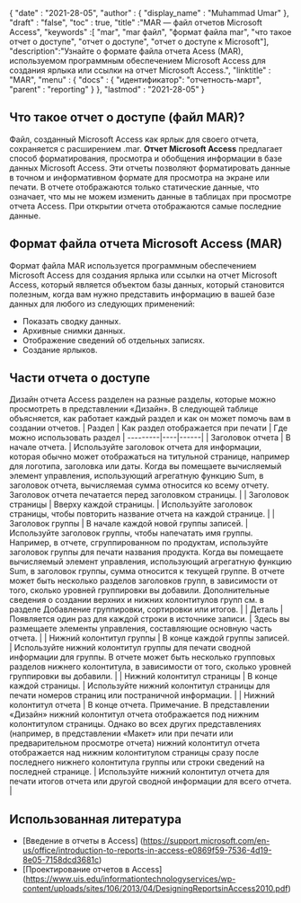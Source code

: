 {
  "date" : "2021-28-05",
  "author" : {
    "display_name" : "Muhammad Umar"
},
  "draft" : "false",
  "toc" : true,
  "title" :"MAR — файл отчетов Microsoft Access",
  "keywords" :[ "mar", "mar файл", "формат файла mar", "что такое отчет о доступе", "отчет о доступе", "отчет о доступе к Microsoft"],
  "description":"Узнайте о формате файла отчета Acess (MAR), используемом программным обеспечением Microsoft Access для создания ярлыка или ссылки на отчет Microsoft Access.",
  "linktitle" : "MAR",
  "menu" : {
    "docs" : {
"идентификатор": "отчетность-март",
      "parent" : "reporting"
}
},
  "lastmod" : "2021-28-05"
}

## Что такое отчет о доступе (файл MAR)? ##
Файл, созданный Microsoft Access как ярлык для своего отчета, сохраняется с расширением .mar. **Отчет Microsoft Access** предлагает способ форматирования, просмотра и обобщения информации в базе данных Microsoft Access. Эти отчеты позволяют форматировать данные в точном и информативном формате для просмотра на экране или печати. В отчете отображаются только статические данные, что означает, что мы не можем изменить данные в таблицах при просмотре отчета Access. При открытии отчета отображаются самые последние данные.

## Формат файла отчета Microsoft Access (MAR)

Формат файла MAR используется программным обеспечением Microsoft Access для создания ярлыка или ссылки на отчет Microsoft Access, который является объектом базы данных, который становится полезным, когда вам нужно представить информацию в вашей базе данных для любого из следующих применений:

- Показать сводку данных.
- Архивные снимки данных.
- Отображение сведений об отдельных записях.
- Создание ярлыков.

## Части отчета о доступе
Дизайн отчета Access разделен на разные разделы, которые можно просмотреть в представлении «Дизайн». В следующей таблице объясняется, как работает каждый раздел и как он может помочь вам в создании отчетов.
| Раздел | Как раздел отображается при печати | Где можно использовать раздел |
---------|----|------|
| Заголовок отчета | В начале отчета. | Используйте заголовок отчета для информации, которая обычно может отображаться на титульной странице, например для логотипа, заголовка или даты. Когда вы помещаете вычисляемый элемент управления, использующий агрегатную функцию Sum, в заголовок отчета, вычисляемая сумма относится ко всему отчету. Заголовок отчета печатается перед заголовком страницы. |
| Заголовок страницы | Вверху каждой страницы. | Используйте заголовок страницы, чтобы повторить название отчета на каждой странице. |
| Заголовок группы | В начале каждой новой группы записей. | Используйте заголовок группы, чтобы напечатать имя группы. Например, в отчете, сгруппированном по продуктам, используйте заголовок группы для печати названия продукта. Когда вы помещаете вычисляемый элемент управления, использующий агрегатную функцию Sum, в заголовок группы, сумма относится к текущей группе. В отчете может быть несколько разделов заголовков групп, в зависимости от того, сколько уровней группировки вы добавили. Дополнительные сведения о создании верхних и нижних колонтитулов групп см. в разделе Добавление группировки, сортировки или итогов. |
| Деталь | Появляется один раз для каждой строки в источнике записи. | Здесь вы размещаете элементы управления, составляющие основную часть отчета. |
| Нижний колонтитул группы | В конце каждой группы записей. | Используйте нижний колонтитул группы для печати сводной информации для группы. В отчете может быть несколько групповых разделов нижнего колонтитула, в зависимости от того, сколько уровней группировки вы добавили. |
| Нижний колонтитул страницы | В конце каждой страницы. | Используйте нижний колонтитул страницы для печати номеров страниц или постраничной информации. |
| Нижний колонтитул отчета | В конце отчета. Примечание. В представлении «Дизайн» нижний колонтитул отчета отображается под нижним колонтитулом страницы. Однако во всех других представлениях (например, в представлении «Макет» или при печати или предварительном просмотре отчета) нижний колонтитул отчета отображается над нижним колонтитулом страницы сразу после последнего нижнего колонтитула группы или строки сведений на последней странице. | Используйте нижний колонтитул отчета для печати итогов отчета или другой сводной информации для всего отчета. |






## Использованная литература ##

- [Введение в отчеты в Access] (https://support.microsoft.com/en-us/office/introduction-to-reports-in-access-e0869f59-7536-4d19-8e05-7158dcd3681c)
- [Проектирование отчетов в Access] (https://www.uis.edu/informationtechnologyservices/wp-content/uploads/sites/106/2013/04/DesigningReportsinAccess2010.pdf)

